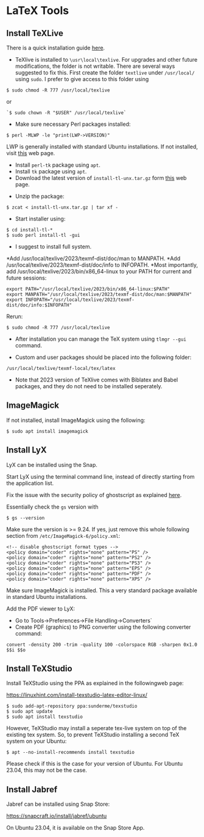 # LaTeX Tools

## Install TeXLive

There is a quick installation guide [here][a].

[a]: https://tug.org/texlive/quickinstall.html

* TeXlive is installed to `\usr\local\texlive`. For upgrades and other future modifications, the folder is not writable. There are several ways suggested to fix this. First create the folder `textlive` under `/usr/local/` using `sudo`. I prefer to give access to this folder using

```
$ sudo chmod -R 777 /usr/local/texlive
```

or

```
`$ sudo chown -R "$USER" /usr/local/texlive`
```


* Make sure necessary Perl packages installed:

```
$ perl -MLWP -le "print(LWP->VERSION)"
```

LWP is generally installed with standard Ubuntu installations. If not installed, visit [this][c] web page.

[c]: https://lwp.interglacial.com/ch01_03.htm

* Install `perl-tk` package using `apt`.
* Install `tk` package using `apt`.
* Download the latest version of `install-tl-unx.tar.gz` form [this][b] web page.

[b]: https://mirror.dogado.de/tex-archive/systems/texlive/tlnet/

* Unzip the package:
```
$ zcat < install-tl-unx.tar.gz | tar xf -
```

* Start installer using:
```
$ cd install-tl-*
$ sudo perl install-tl -gui
```

* I suggest to install full system.

*Add /usr/local/texlive/2023/texmf-dist/doc/man to MANPATH.
*Add /usr/local/texlive/2023/texmf-dist/doc/info to INFOPATH.
*Most importantly, add /usr/local/texlive/2023/bin/x86_64-linux to your PATH for current and future sessions:

```
export PATH="/usr/local/texlive/2023/bin/x86_64-linux:$PATH"
export MANPATH="/usr/local/texlive/2023/texmf-dist/doc/man:$MANPATH"
export INFOPATH="/usr/local/texlive/2023/texmf-dist/doc/info:$INFOPATH"
```

Rerun:

```
$ sudo chmod -R 777 /usr/local/texlive
```

* After installation you can manage the TeX system using `tlmgr --gui` command.

* Custom and user packages should be placed into the following folder:

```
/usr/local/texlive/texmf-local/tex/latex
```

* Note that 2023 version of TeXlive comes with Biblatex and Babel packages, and they do not need to be installed seperately.

## ImageMagick

If not installed, install ImageMagick using the following:

```
$ sudo apt install imagemagick
```

## Install LyX

LyX can be installed using the Snap.

Start LyX using the terminal command line, instead of directly starting from the application list.

Fix the issue with the security policy of ghostscript as explained [here][d].

[d]: https://stackoverflow.com/questions/52998331/imagemagick-security-policy-pdf-blocking-conversion


Essentially check the `gs` version with

```
$ gs --version
```

Make sure the version is >= 9.24. If yes, just remove this whole following section from `/etc/ImageMagick-6/policy.xml`:

```
<!-- disable ghostscript format types -->
<policy domain="coder" rights="none" pattern="PS" />
<policy domain="coder" rights="none" pattern="PS2" />
<policy domain="coder" rights="none" pattern="PS3" />
<policy domain="coder" rights="none" pattern="EPS" />
<policy domain="coder" rights="none" pattern="PDF" />
<policy domain="coder" rights="none" pattern="XPS" />
```

Make sure ImageMagick is installed. This a very standard package available in standard Ubuntu installations.

Add the PDF viewer to LyX:

* Go to Tools->Preferences->File Handling->Converters`
* Create PDF (graphics) to PNG converter using the following converter command:

`convert -density 200 -trim -quality 100 -colorspace RGB -sharpen 0x1.0 $$i $$o`


## Install TeXStudio

Install TeXStudio using the PPA as explained in the followingweb page:

<https://linuxhint.com/install-texstudio-latex-editor-linux/>

```
$ sudo add-apt-repository ppa:sunderme/texstudio
$ sudo apt update
$ sudo apt install texstudio

```

However, TeXStudio may install a seperate tex-live system on top of the existing tex system. So, to prevent TeXStudio installing a second TeX system on your Ubuntu:

`$ apt --no-install-recommends install texstudio`

Please check if this is the case for your version of Ubuntu. For Ubuntu 23.04, this may not be the case.


## Install Jabref

Jabref can be installed using Snap Store:

<https://snapcraft.io/install/jabref/ubuntu>

On Ubuntu 23.04, it is available on the Snap Store App.